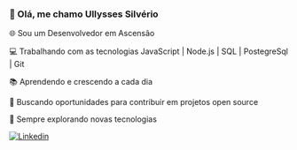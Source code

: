 ### 👋 Olá, me chamo Ullysses Silvério

🌐 Sou um Desenvolvedor em Ascensão

💻 Trabalhando com as tecnologias JavaScript | Node.js | SQL | PostegreSql | Git

📚 Aprendendo e crescendo a cada dia

🚀 Buscando oportunidades para contribuir em projetos open source

🌱 Sempre explorando novas tecnologias

[![Linkedin](https://img.shields.io/badge/LinkedIn-0077B5?style=for-the-badge&logo=linkedin&logoColor=white)](https://www.linkedin.com/in/ullysses-silv%C3%A9rio-0ab922277/)
